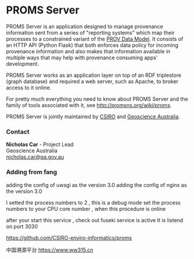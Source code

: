 # PROMS Server
PROMS Server is an application designed to manage provenance information sent from a series of "reporting systems" which map their processes to a constrained variant of the [PROV Data Model](https://www.w3.org/TR/prov-dm/). It consists of an HTTP API (Python Flask) that both enforces data policy for incoming provenance information and also makes that information available in multiple ways that may help with provenance consuming apps' development. 

PROMS Server works as an application layer on top of an RDF triplestore (graph database) and required a web server, such as Apache, to broker access to it online.

For pretty much everything you need to know about PROMS Server and the family of tools associated with it, see http://promsns.org/wiki/proms.


PROMS Server is jointly maintained by [CSIRO](http://www.csiro.au) and [Geoscience Australia](http://www.ga.gov.au).

### Contact

**Nicholas Car**  - Project Lead  
Geoscience Australia  
nicholas.car@ga.gov.au  


### Adding from fang
adding the config of uwsgi as the version 3.0
adding the config of nginx as the version 3.0

I setted the process numbers to 2 , this is a debug mode
set the process numbers to your CPU core number , when this procedure is online 

after your start this service , check out fuseki service is active
It is listend on port 3030

https://github.com/CSIRO-enviro-informatics/proms

中国溯源平台
https://www.ww315.cn